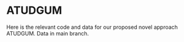 # ATUDGUM
Here is the relevant code and data for our proposed novel approach ATUDGUM. Data in main branch.
